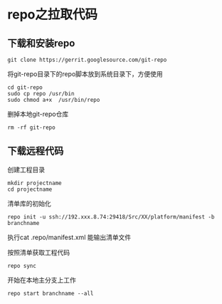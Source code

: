 # repo之拉取代码


## 下载和安装repo

```
git clone https://gerrit.googlesource.com/git-repo

```

将git-repo目录下的repo脚本放到系统目录下，方便使用
```
cd git-repo
sudo cp repo /usr/bin 
sudo chmod a+x  /usr/bin/repo 
```
删掉本地git-repo仓库

```
rm -rf git-repo
```


## 下载远程代码

创建工程目录

```
mkdir projectname 
cd projectname 
```
 清单库的初始化
 
```
repo init -u ssh://192.xxx.8.74:29418/Src/XX/platform/manifest -b branchname
```
执行cat .repo/manifest.xml 能输出清单文件

按照清单获取工程代码
```
repo sync
```

开始在本地主分支上工作

```
repo start branchname --all
```






